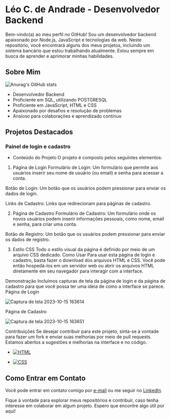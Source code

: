 # Léo C. de Andrade - Desenvolvedor Backend

Bem-vindo(a) ao meu perfil no GitHub! Sou um desenvolvedor backend apaixonado por Node.js, JavaScript e tecnologias da web. Neste repositório, você encontrará alguns dos meus projetos, incluindo um sistema bancário que estou trabalhando atualmente. Estou sempre em busca de aprender e aprimorar minhas habilidades.

## Sobre Mim



![Anurag's GitHub stats](https://github-readme-stats.vercel.app/api?username=anuraghazra&theme=dark&show_icons=true)
- Desenvolvedor Backend
- Proficiente em SQL, utilizando POSTGRESQL
- Proficiente em JavaScript, HTML e CSS
- Apaixonado por desafios e resolução de problemas
- Ansioso para colaborações e aprendizado contínuo

## Projetos Destacados


### Painel de login e cadastro
- Conteúdo do Projeto
O projeto é composto pelos seguintes elementos:

1. Página de Login
Formulário de Login: Um formulário que permite aos usuários inserir seu nome de usuário (ou email) e senha para acessar a conta.

Botão de Login: Um botão que os usuários podem pressionar para enviar os dados de login.

Links de Cadastro: Links que redirecionam para páginas de cadastro.

2. Página de Cadastro
Formulário de Cadastro: Um formulário onde os novos usuários podem inserir informações pessoais, como nome, email e senha, para criar uma conta.

Botão de Registro: Um botão que os usuários podem pressionar para enviar os dados de registro.

3. Estilo CSS
Todo o estilo visual da página é definido por meio de um arquivo CSS dedicado.
Como Usar
Para usar esta página de login e cadastro, basta fazer o download dos arquivos HTML e CSS. Você pode então hospedá-los em um servidor web ou abrir os arquivos HTML diretamente em seu navegador para interagir com a interface.

Demonstração
Incluímos capturas de tela da página de login e da página de cadastro para que você possa ter uma ideia de como a interface se parece.
Página de Login


![Captura de tela 2023-10-15 163614](https://github.com/LeooAndrade/LeooAndrade/assets/121836285/acea1f6f-8b2f-4647-b522-a2032941c945)



Página de Cadastro




![Captura de tela 2023-10-15 163651](https://github.com/LeooAndrade/LeooAndrade/assets/121836285/f399d426-dd25-4cd4-a1c7-44091b10b0d3)


Contribuições
Se desejar contribuir para este projeto, sinta-se à vontade para fazer um fork e enviar suas melhorias por meio de pull requests. Estamos abertos a sugestões e melhorias na interface e no código.


- [![HTML](https://img.shields.io/badge/HTML-5-orange?style=for-the-badge)](https://developer.mozilla.org/en-US/docs/Web/HTML)

- [![CSS](https://img.shields.io/badge/CSS-3-blue?style=for-the-badge)](https://developer.mozilla.org/en-US/docs/Web/CSS)

## Como Entrar em Contato

Você pode entrar em contato comigo por [e-mail](loandrade53@gmail.com) ou me seguir no [LinkedIn](https://www.linkedin.com/in/l%C3%A9o-cardoso-de-andrade-814988251/).

Fique à vontade para explorar meus repositórios e contribuir, caso tenha interesse em colaborar em algum projeto. Espero que encontre algo útil por aqui!


<!--
**LeooAndrade/LeooAndrade** is a ✨ _special_ ✨ repository because its `README.md` (this file) appears on your GitHub profile.

Here are some ideas to get you started:

- 🔭 I’m currently working on ...
- 🌱 I’m currently learning ...
- 👯 I’m looking to collaborate on ...
- 🤔 I’m looking for help with ...
- 💬 Ask me about ...
- 📫 How to reach me: ...
- 😄 Pronouns: ...
- ⚡ Fun fact: ...
-->

